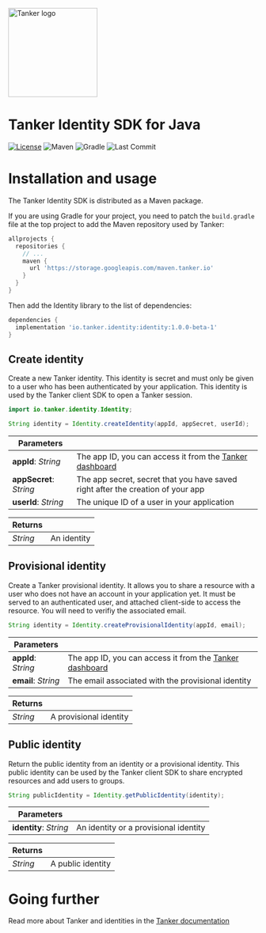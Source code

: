 [gradle-badge]: https://img.shields.io/static/v1.svg?label=Gradle&message=compatible&color=brightgreen
[last-commit-badge]: https://img.shields.io/github/last-commit/TankerHQ/sdk-android.svg?label=Last%20commit&logo=github
[license-badge]: https://img.shields.io/badge/License-Apache%202.0-blue.svg
[license-link]: https://opensource.org/licenses/Apache-2.0
[maven-badge]: https://img.shields.io/static/v1.svg?label=Maven&message=compatible&color=brightgreen

<a href="#readme"><img src="https://tanker.io/images/github-logo.png" alt="Tanker logo" width="180" /></a>

# Tanker Identity SDK for Java

[![License][license-badge]][license-link]
![Maven][maven-badge]
![Gradle][gradle-badge]
![Last Commit][last-commit-badge]

# Installation and usage

The Tanker Identity SDK is distributed as a Maven package.

If you are using Gradle for your project, you need to patch the `build.gradle` file at the top project to add the Maven repository used by Tanker:

```groovy
allprojects {
  repositories {
    // ...
    maven {
      url 'https://storage.googleapis.com/maven.tanker.io'
    }
  }
}
```

Then add the Identity library to the list of dependencies:

```groovy
dependencies {
  implementation 'io.tanker.identity:identity:1.0.0-beta-1'
}
```


## Create identity

Create a new Tanker identity. This identity is secret and must only be given to a user who has been authenticated by your application. This identity is used by the Tanker client SDK to open a Tanker session.

```java
import io.tanker.identity.Identity;

String identity = Identity.createIdentity(appId, appSecret, userId);
```

| Parameters                 |                                                                                        |
|----------------------------|----------------------------------------------------------------------------------------|
| **appId**: *String*     | The app ID, you can access it from the [Tanker dashboard](https://dashboard.tanker.io) |
| **appSecret**: *String* | The app secret, secret that you have saved right after the creation of your app       |
| **userId**: *String*       | The unique ID of a user in your application                                            |

| Returns               |             |
|-----------------------|-------------|
| *String* | An identity |

## Provisional identity

Create a Tanker provisional identity. It allows you to share a resource with a user who does not have an account in your application yet. It must be served to an authenticated user, and attached client-side to access the resource. You will need to verifiy the associated email.

```java
String identity = Identity.createProvisionalIdentity(appId, email);
```

| Parameters             |                                                                                        |
|------------------------|----------------------------------------------------------------------------------------|
| **appId**: *String* | The app ID, you can access it from the [Tanker dashboard](https://dashboard.tanker.io) |
| **email**: *String*    | The email associated with the provisional identity                                     |

| Returns               |                        |
|-----------------------|------------------------|
| *String* | A provisional identity |

## Public identity

Return the public identity from an identity or a provisional identity. This public identity can be used by the Tanker client SDK to share encrypted resources and add users to groups.

```java
String publicIdentity = Identity.getPublicIdentity(identity);
```

| Parameters                |                                       |
|---------------------------|---------------------------------------|
| **identity**: *String* | An identity or a provisional identity |

| Returns               |                   |
|-----------------------|-------------------|
| *String* | A public identity |

# Going further

Read more about Tanker and identities in the [Tanker documentation](https://docs.tanker.io)
